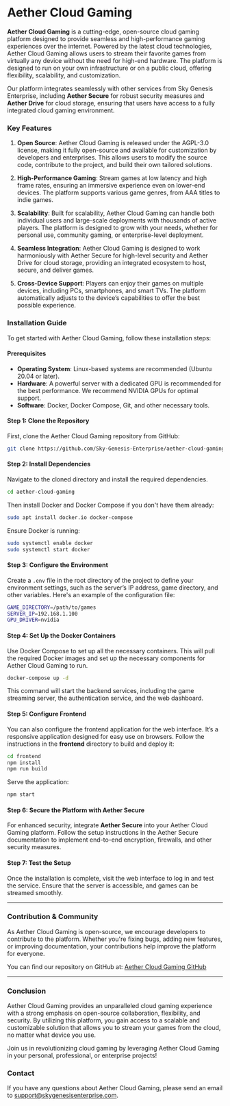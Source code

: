# **Aether Cloud Gaming**

**Aether Cloud Gaming** is a cutting-edge, open-source cloud gaming platform designed to provide seamless and high-performance gaming experiences over the internet. Powered by the latest cloud technologies, Aether Cloud Gaming allows users to stream their favorite games from virtually any device without the need for high-end hardware. The platform is designed to run on your own infrastructure or on a public cloud, offering flexibility, scalability, and customization.

Our platform integrates seamlessly with other services from Sky Genesis Enterprise, including **Aether Secure** for robust security measures and **Aether Drive** for cloud storage, ensuring that users have access to a fully integrated cloud gaming environment.

### **Key Features**
1. **Open Source**: Aether Cloud Gaming is released under the AGPL-3.0 license, making it fully open-source and available for customization by developers and enterprises. This allows users to modify the source code, contribute to the project, and build their own tailored solutions.
   
2. **High-Performance Gaming**: Stream games at low latency and high frame rates, ensuring an immersive experience even on lower-end devices. The platform supports various game genres, from AAA titles to indie games.

3. **Scalability**: Built for scalability, Aether Cloud Gaming can handle both individual users and large-scale deployments with thousands of active players. The platform is designed to grow with your needs, whether for personal use, community gaming, or enterprise-level deployment.

4. **Seamless Integration**: Aether Cloud Gaming is designed to work harmoniously with Aether Secure for high-level security and Aether Drive for cloud storage, providing an integrated ecosystem to host, secure, and deliver games.

5. **Cross-Device Support**: Players can enjoy their games on multiple devices, including PCs, smartphones, and smart TVs. The platform automatically adjusts to the device’s capabilities to offer the best possible experience.

### **Installation Guide**

To get started with Aether Cloud Gaming, follow these installation steps:

#### **Prerequisites**
- **Operating System**: Linux-based systems are recommended (Ubuntu 20.04 or later).
- **Hardware**: A powerful server with a dedicated GPU is recommended for the best performance. We recommend NVIDIA GPUs for optimal support.
- **Software**: Docker, Docker Compose, Git, and other necessary tools.

#### **Step 1: Clone the Repository**
First, clone the Aether Cloud Gaming repository from GitHub:

```bash
git clone https://github.com/Sky-Genesis-Enterprise/aether-cloud-gaming.git
```

#### **Step 2: Install Dependencies**
Navigate to the cloned directory and install the required dependencies.

```bash
cd aether-cloud-gaming
```

Then install Docker and Docker Compose if you don't have them already:

```bash
sudo apt install docker.io docker-compose
```

Ensure Docker is running:

```bash
sudo systemctl enable docker
sudo systemctl start docker
```

#### **Step 3: Configure the Environment**
Create a `.env` file in the root directory of the project to define your environment settings, such as the server’s IP address, game directory, and other variables. Here's an example of the configuration file:

```bash
GAME_DIRECTORY=/path/to/games
SERVER_IP=192.168.1.100
GPU_DRIVER=nvidia
```

#### **Step 4: Set Up the Docker Containers**
Use Docker Compose to set up all the necessary containers. This will pull the required Docker images and set up the necessary components for Aether Cloud Gaming to run.

```bash
docker-compose up -d
```

This command will start the backend services, including the game streaming server, the authentication service, and the web dashboard.

#### **Step 5: Configure Frontend**
You can also configure the frontend application for the web interface. It’s a responsive application designed for easy use on browsers. Follow the instructions in the **frontend** directory to build and deploy it:

```bash
cd frontend
npm install
npm run build
```

Serve the application:

```bash
npm start
```

#### **Step 6: Secure the Platform with Aether Secure**
For enhanced security, integrate **Aether Secure** into your Aether Cloud Gaming platform. Follow the setup instructions in the Aether Secure documentation to implement end-to-end encryption, firewalls, and other security measures.

#### **Step 7: Test the Setup**
Once the installation is complete, visit the web interface to log in and test the service. Ensure that the server is accessible, and games can be streamed smoothly.

---

### **Contribution & Community**
As Aether Cloud Gaming is open-source, we encourage developers to contribute to the platform. Whether you're fixing bugs, adding new features, or improving documentation, your contributions help improve the platform for everyone.

You can find our repository on GitHub at: [Aether Cloud Gaming GitHub](https://github.com/Sky-Genesis-Enterprise/aether-cloud-gaming)

---

### **Conclusion**

Aether Cloud Gaming provides an unparalleled cloud gaming experience with a strong emphasis on open-source collaboration, flexibility, and security. By utilizing this platform, you gain access to a scalable and customizable solution that allows you to stream your games from the cloud, no matter what device you use. 

Join us in revolutionizing cloud gaming by leveraging Aether Cloud Gaming in your personal, professional, or enterprise projects!

### **Contact** 

If you have any questions about Aether Cloud Gaming, please send an email to support@skygenesisenterprise.com.